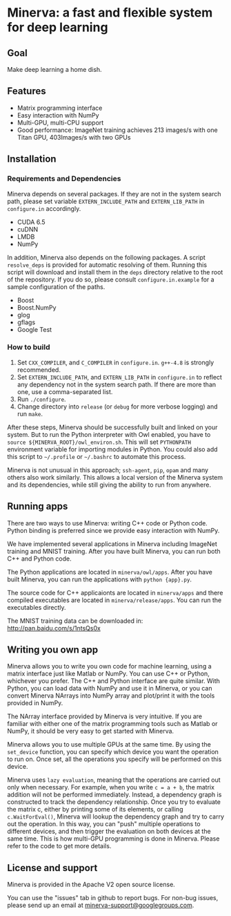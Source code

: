 # Minerva: a fast and flexible system for deep learning

## Goal

Make deep learning a home dish.

## Features

* Matrix programming interface
* Easy interaction with NumPy
* Multi-GPU, multi-CPU support
* Good performance: ImageNet training achieves 213 images/s with one Titan GPU, 403Images/s with two GPUs

## Installation

### Requirements and Dependencies

Minerva depends on several packages. If they are not in the system search path, please set variable `EXTERN_INCLUDE_PATH` and `EXTERN_LIB_PATH` in `configure.in` accordingly.

* CUDA 6.5
* cuDNN
* LMDB
* NumPy

In addition, Minerva also depends on the following packages. A script `resolve_deps` is provided for automatic resolving of them. Running this script will download and install them in the `deps` directory relative to the root of the repository. If you do so, please consult `configure.in.example` for a sample configuration of the paths.

* Boost
* Boost.NumPy
* glog
* gflags
* Google Test

### How to build

1. Set `CXX_COMPILER`, and `C_COMPILER` in `configure.in`. `g++-4.8` is strongly recommended.
1. Set `EXTERN_INCLUDE_PATH`, and `EXTERN_LIB_PATH` in `configure.in` to reflect any dependency not in the system search path. If there are more than one, use a comma-separated list.
1. Run `./configure`.
1. Change directory into `release` (or `debug` for more verbose logging) and run `make`.

After these steps, Minerva should be successfully built and linked on your system. But to run the Python interpreter with Owl enabled, you have to `source ${MINERVA_ROOT}/owl_environ.sh`. This will set `PYTHONPATH` environment variable for importing modules in Python. You could also add this script to `~/.profile` or `~/.bashrc` to automate this process.

Minerva is not unusual in this approach; `ssh-agent`, `pip`, `opam` and many others also work similarly. This allows a local version of the Minerva system and its dependencies, while still giving the ability to run from anywhere.

## Running apps

There are two ways to use Minerva: writing C++ code or Python code. Python binding is preferred since we provide easy interaction with NumPy.

We have implemented several applications in Minerva including ImageNet training and MNIST training. After you have built Minerva, you can run both C++ and Python code.

The Python applications are located in `minerva/owl/apps`. After you have built Minerva, you can run the applications with `python {app}.py`.

The source code for C++ applicaionts are located in `minerva/apps` and there compiled executables are located in `minerva/release/apps`. You can run the executables directly.

The MNIST training data can be downloaded in: http://pan.baidu.com/s/1ntsQs0x

## Writing you own app

Minerva allows you to write you own code for machine learning, using a matrix interface just like Matlab or NumPy. You can use C++ or Python, whichever you prefer. The C++ and Python interface are quite similar. With Python, you can load data with NumPy and use it in Minerva, or you can convert Minerva NArrays into NumPy array and plot/print it with the tools provided in NumPy.

The NArray interface provided by Minerva is very intuitive. If you are familiar with either one of the matrix programming tools such as Matlab or NumPy, it should be very easy to get started with Minerva.

Minerva allows you to use multiple GPUs at the same time. By using the `set_device` function, you can specify which device you want the operation to run on. Once set, all the operations you specify will be performed on this device.

Minerva uses `lazy evaluation`, meaning that the operations are carried out only when necessary. For example, when you write `c = a + b`, the matrix addition will not be performed immediately. Instead, a dependency graph is constructed to track the dependency relationship. Once you try to evaluate the matrix c, either by printing some of its elements, or calling `c.WaitForEval()`, Minerva will lookup the dependency graph and try to carry out the operation. In this way, you can "push" multiple operations to different devices, and then trigger the evaluation on both devices at the same time. This is how multi-GPU programming is done in Minerva. Please refer to the code to get more details.

## License and support

Minerva is provided in the Apache V2 open source license.

You can use the "issues" tab in github to report bugs. For non-bug issues, please send up an email at minerva-support@googlegroups.com.
